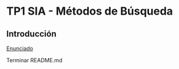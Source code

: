 # TP1 SIA - Métodos de Búsqueda

## Introducción

[Enunciado](docs/Enunciado%20TP1.pdf)

Terminar README.md